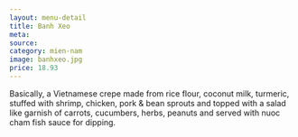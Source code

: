 ```yaml
---
layout: menu-detail
title: Banh Xeo
meta: 
source: 
category: mien-nam
image: banhxeo.jpg
price: 18.93
---
```



Basically, a Vietnamese crepe made from rice flour, coconut milk, turmeric, stuffed with shrimp, chicken, pork & bean sprouts and topped with a salad like garnish of carrots, cucumbers, herbs, peanuts and served with nuoc cham fish sauce for dipping.